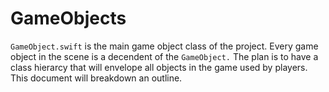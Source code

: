 # GameObjects
`GameObject.swift` is the main game object class of the project. Every game 
object in the scene is a decendent of the `GameObject.` The plan is to have 
a class hierarcy that will envelope all objects in the game used by players. 
This document will breakdown an outline.
## 
